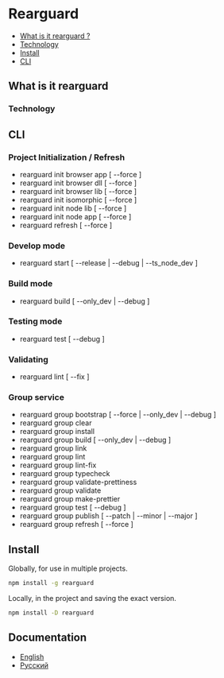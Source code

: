 # Rearguard

- [What is it rearguard ?](#whatIsIt)
- [Technology](#tech)
- [Install](#install)
- [CLI](#cli)

<a name="whatIsIt"></a>

## What is it rearguard

<a name="tech"></a>

### Technology

<a name="cli"></a>

## CLI

### Project Initialization / Refresh

- rearguard init browser app [ --force ]
- rearguard init browser dll [ --force ]
- rearguard init browser lib [ --force ]
- rearguard init isomorphic [ --force ]
- rearguard init node lib [ --force ]
- rearguard init node app [ --force ]
- rearguard refresh [ --force ]

### Develop mode

- rearguard start [ --release | --debug | --ts_node_dev ]

### Build mode

- rearguard build [ --only_dev | --debug ]

### Testing mode

- rearguard test [ --debug ]

### Validating

- rearguard lint [ --fix ]

### Group service

- rearguard group bootstrap [ --force | --only_dev | --debug ]
- rearguard group clear
- rearguard group install
- rearguard group build [ --only_dev | --debug ]
- rearguard group link
- rearguard group lint
- rearguard group lint-fix
- rearguard group typecheck
- rearguard group validate-prettiness
- rearguard group validate
- rearguard group make-prettier
- rearguard group test [ --debug ]
- rearguard group publish [ --patch | --minor | --major ]
- rearguard group refresh [ --force ]

<a name="install"></a>

## Install

Globally, for use in multiple projects.

```sh
npm install -g rearguard
```

Locally, in the project and saving the exact version.

```sh
npm install -D rearguard
```

## Documentation

- [English](./docs/en/index.md)
- [Русский](./docs/ru/index.md)
